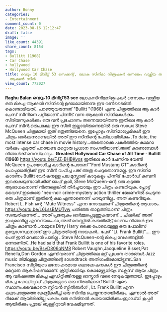 ```yaml
---
author: Bonny
categories:
- Entertainment
comment_count: 0
date: 2023-08-16 12:12:47
draft: false
image: ''
like_count: 44391
share_count: 8154
tags:
- Bullitt (1968)
- Car Chase
- hollywood
- Hollywood Car Chase
title: വെറും 10 മിനിറ്റ് 53 സെക്കന്റ്, ലോക സിനിമാ നിരൂപകർ ഒന്നടങ്കം വാഴ്ത്തിയ ആ മികച്ച
  ആക്ഷൻ സീൻ
view_count: 772027
---
```


**Raghu Balan** **വെറും 10 മിനിറ്റ് 53 sec** ലോകസിനിമനിരൂപകർ ഒന്നടങ്കം വാഴ്ത്തിയ ഒരു മികച്ച ആക്ഷൻ സീനിന്റെ ഉദയമായിരുന്നു ഈ റൺടൈമിൽ കൊണ്ടാടിയത്.. പറഞ്ഞുവരുന്നത് "Bullitt "(1968) എന്ന ചിത്രത്തിലെ ആ കാർ ചേസ് സീനിനെ പറ്റിയാണ്.പിന്നീട് വന്ന ആക്ഷൻ സിനിമകൾക്കും സീരിയസുകൾക്കും ഒരു വൻ പ്രചോദനം തന്നെയായിരുന്നു ഇതിലെ ആ കാർ ചേസ് സീൻ.ഒരുപക്ഷേ ഈ സീൻ ഇല്ലായിരുന്നെങ്കിൽ ഒരു സാധാ Steve McQueen ചിത്രമായി ഇത് ഒതുങ്ങിയേനെ. ഇപ്പോഴും സിനിമാപ്രേമികൾ ഈ ചിത്രം ഓർക്കുന്നുണ്ടെങ്കിൽ അത് ഈ സീനിന്റെ പേരിലായിരിക്കും .To date, the most intense car chase in movie history...അതൊക്കെ പകർത്തിയ കാമറാ വർക്കും എടുത്ത് പറയേണ്ട മറ്റൊരു പ്രധാന സംഗതിയാണ്.അത് കാണുമ്പോൾ നിങ്ങൾക്ക് മനസിലാവും.. **Greatest Hollywood Car Chase of All Time - Bullitt (1968)** https://youtu.be/FJZ-BHBKyos ഇതിലെ കാർ ചേസിനു വേണ്ടി McQueen ഉപയോഗിച്ച കാറിന്റെ പേരാണ് "Ford Mustang GT".കാറിന്റെ പോപ്പുലാരിറ്റിക്ക് ഈ സീൻ വഹിച്ച പങ്ക് അത്ര ചെറുതൊന്നുമല്ല. ഈ സിനിമ കാരണം Bullitt വേർഷനുള്ള പല മുസ്താങ് കാറുകളും പിന്നീട് ഫോർഡ് കമ്പനി ഇറക്കുകയുണ്ടായി.കിങ് ഓഫ് കൂൾ, Steve McQueen-ന്റെ ഒരു കടുത്ത ആരാധകനാണ് നിങ്ങളെങ്കിൽ തീർച്ചയായും ഈ ചിത്രം കണ്ടറിയുക. പ്ലോട്ട് വൈസ് ഇതൊരു "neo-noir crime-mystery action thriller ജോണറിൽ പെടുന്ന ഒരു ചിത്രമാണ്.ഇതിന്റെ കഥ എന്താണെന്ന് പറയുന്നില്ല.. അത് കണ്ടറിയുക. Robert L. Fish ന്റെ "Mute Witness" എന്ന നോവലാണ് ചിത്രത്തിന്റെ ആധാരം. https://youtu.be/L6LssBMUTyw പതിഞ്ഞ താളത്തിലാണ് ചിത്രം സഞ്ചരിക്കുന്നത്... അത് പ്രത്യേകം ഓർമ്മപ്പെടുത്തുകയാണ്... ചിലർക്ക് അത് ഇഷ്ടമാവില്ല എന്നറിയാം..so,അത് മനസ്സിൽ കരുതിയിട്ട് വേണം നിങ്ങൾ ഈ ചിത്രം കാണാൻ...നമ്മുടെ Dirty Harry ഒക്കെ പോലെയുള്ള ഒരു പോലീസ് ഉദ്യോഗസ്ഥനാണ് ഈ ചിത്രത്തിന്റെ നായകൻ.. പേര് "Lt. Frank Bullitt".... ഈ പേര് ഇനി മറക്കാൻ പാടില്ല ..Steve McQueen-ന്റെ മികച്ച വേഷങ്ങളിൽ ഒന്നാണിത്...He had said that Frank Bullitt is one of his favorite roles. https://youtu.be/BsvD806qNM8 Robert Vaughn,Jacqueline Bisset,Pat Renella,Don Gordon എന്നിവരാണ് ചിത്രത്തിലെ മറ്റ് പ്രധാന താരങ്ങൾ.Jazz music തീമിലുള്ള ചിത്രത്തിന്റെ soundtrack അതിഗംഭീരമായിട്ടുണ്ട്..San Francisco സിറ്റിയുടെ മനോഹരമായ ലൊക്കേഷനുകൾ ഈ ചിത്രത്തിന്റെ മറ്റൊരു ആകർഷണമാണ്. ക്രിറ്റിക്കലിയും കൊമേഴ്സ്യലിയും സക്സസ് ആയ ചിത്രം ആ വർഷത്തെ മികച്ച എഡിറ്റിങ്ങിനുള്ള ഓസ്കാർ വരെ നേടുകയുണ്ടായി. ഇപ്പോഴും മികച്ച ഹോളിവുഡ് ചിത്രങ്ങളുടെ ഒരു നിരയിലാണ് Bullitt-യുടെ സ്ഥാനം.വൈകാതെ സ്റ്റീവൻ സ്പിൽബർഗ് , Lt. Frank Bullitt എന്ന കഥാപാത്രത്തെ കേന്ദ്രീകരിച്ച് ഒരു സിനിമ ചെയ്യുന്നതായിരിക്കും. എന്നാൽ അത് റീമേക് ആയിരിക്കില്ല പകരം ഒരു ഒറിജിനൽ കഥയായിരിക്കും.ബ്രാഡ്‌ലി കൂപ്പർ ആയിരിക്കും ഫ്രാങ്ക് ബുള്ളിറ്റായി വേഷമിടുന്നത്.